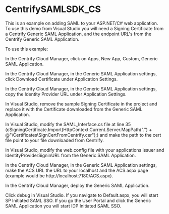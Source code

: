 # CentrifySAMLSDK_CS

This is an example on adding SAML to your ASP.NET/C# web application. To use this demo from Visual Studio you will need 
a Signing Certificate from a Centrify Generic SAML Application, and the endpoint URL's from the Centrify Generic SAML Application.

To use this example:

In the Centrify Cloud Manager, click on Apps, New App, Custom, Generic SAML Application.

In the Centrify Cloud Manager, in the Generic SAML Application settings, click Download Certificate under Application Settings.

In the Centrify Cloud Manager, in the Generic SAML Application settings, copy the Identity Provider URL under Application Settings.

In Visual Studio, remove the sample Signing Certificate in the project and replace it with the Certificate downloaded from the Generic SAML Application.

In Visual Studio, modify the SAML_Interface.cs file at line 35 (cSigningCertificate.Import(HttpContext.Current.Server.MapPath(".") + @"\Certificates\SignCertFromCentrify.cer");) and make the path to the cert file point to your file downloaded from Centrify.

In Visual Studio, modify the web.config file with your applications issuer and IdentityProviderSigninURL from the Generic SAML Application.

In the Centrify Cloud Manager, in the Generic SAML Application settings, make the ACS URL the URL to your localhost and the ACS.aspx page (example would be http://localhost:7180/ACS.aspx).

In the Centrify Cloud Manager, deploy the Generic SAML Application.

Click debug in Visual Studio. If you navigate to Default.aspx, you will start SP Initiated SAML SSO. If you go the User Portal and click the Generic SAML Application you will start IDP Initiated SAML SSO.
